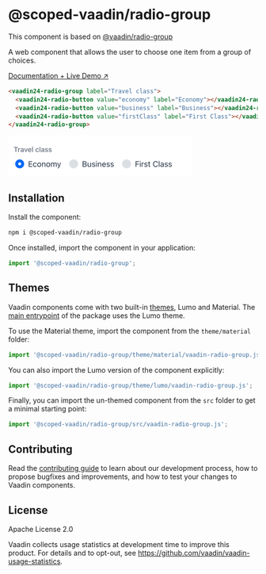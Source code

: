 # @scoped-vaadin/radio-group

This component is based on [@vaadin/radio-group](https://www.npmjs.com/package/@vaadin/radio-group)

A web component that allows the user to choose one item from a group of choices.

[Documentation + Live Demo ↗](https://vaadin.com/docs/latest/components/radio-button)

```html
<vaadin24-radio-group label="Travel class">
  <vaadin24-radio-button value="economy" label="Economy"></vaadin24-radio-button>
  <vaadin24-radio-button value="business" label="Business"></vaadin24-radio-button>
  <vaadin24-radio-button value="firstClass" label="First Class"></vaadin24-radio-button>
</vaadin24-radio-group>
```

[<img src="https://raw.githubusercontent.com/vaadin/web-components/master/packages/radio-group/screenshot.png" width="370" alt="Screenshot of vaadin-radio-group">](https://vaadin.com/docs/latest/components/radio-button)

## Installation

Install the component:

```sh
npm i @scoped-vaadin/radio-group
```

Once installed, import the component in your application:

```js
import '@scoped-vaadin/radio-group';
```

## Themes

Vaadin components come with two built-in [themes](https://vaadin.com/docs/latest/styling), Lumo and Material.
The [main entrypoint](https://github.com/vaadin/web-components/blob/master/packages/radio-group/vaadin-radio-group.js) of the package uses the Lumo theme.

To use the Material theme, import the component from the `theme/material` folder:

```js
import '@scoped-vaadin/radio-group/theme/material/vaadin-radio-group.js';
```

You can also import the Lumo version of the component explicitly:

```js
import '@scoped-vaadin/radio-group/theme/lumo/vaadin-radio-group.js';
```

Finally, you can import the un-themed component from the `src` folder to get a minimal starting point:

```js
import '@scoped-vaadin/radio-group/src/vaadin-radio-group.js';
```

## Contributing

Read the [contributing guide](https://vaadin.com/docs/latest/contributing/overview) to learn about our development process, how to propose bugfixes and improvements, and how to test your changes to Vaadin components.

## License

Apache License 2.0

Vaadin collects usage statistics at development time to improve this product.
For details and to opt-out, see https://github.com/vaadin/vaadin-usage-statistics.
